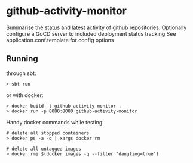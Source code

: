 # github-activity-monitor

Summarise the status and latest activity of github repositories.
Optionally configure a GoCD server to included deployment status tracking
See application.conf.template for config options

## Running

through sbt:

    > sbt run

or with docker:

    > docker build -t github-activity-monitor .
    > docker run -p 8080:8080 github-activity-monitor

Handy docker commands while testing:

    # delete all stopped containers
    > docker ps -a -q | xargs docker rm

    # delete all untagged images
    > docker rmi $(docker images -q --filter "dangling=true")
    